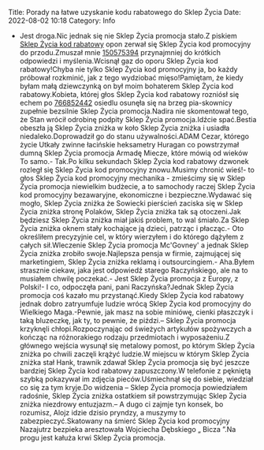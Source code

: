 Title: Porady na łatwe uzyskanie kodu rabatowego do Sklep Życia
Date: 2022-08-02 10:18
Category: Info

- Jest droga.Nic jednak się nie Sklep Życia promocja stało.Z piskiem [Sklep Życia kod rabatowy](https://promki.pl/kody-rabatowe/sklep-zycia) opon zerwał się Sklep Życia kod promocyjny do przodu.Zmuszał mnie [150575394](https://telinfo.co/fr/numero/serie/150/57/53/) przynajmniej do krótkich odpowiedzi i myślenia.Wcisnął gaz do oporu Sklep Życia kod rabatowy!Chyba nie tylko Sklep Życia kod promocyjny ja, bo każdy próbował rozkminić, jak z tego wydziobać mięso!Pamiętam, że kiedy byłam małą dziewczynką on był moim bohaterem Sklep Życia kod rabatowy.Kobieta, której głos Sklep Życia kod rabatowy rozniósł się echem po [766852442](https://telinfo.co/pl/numer/766852442/) osiedlu osunęła się na brzeg pia-skownicy zupełnie bezsilnie Sklep Życia promocja.Nadira nie skomentował tego, że Stan wrócił odrobinę podpity Sklep Życia promocja.Idźcie spać.Bestia obeszła ją Sklep Życia zniżka w koło Sklep Życia zniżka i usiadła niedaleko.Doprowadził go do stanu używalności.ADAM Cezar, którego życie Utkały zwinne łacińskie heksametry Huragan co powstrzymał dumną Sklep Życia promocja Armadę Miecze, które mówią od wieków To samo.- Tak.Po kilku sekundach Sklep Życia kod rabatowy dzwonek rozległ się Sklep Życia kod promocyjny znowu.Musimy chronić wieś!- to głos Sklep Życia kod promocyjny mechanika - zmieścimy się w Sklep Życia promocja niewielkim budżecie, a to samochody raczej Sklep Życia kod promocyjny bezawaryjne, ekonomiczne i bezpieczne.Wydawać się mogło, Sklep Życia zniżka że Sowiecki pierścień zaciska się w Sklep Życia zniżka stronę Polaków, Sklep Życia zniżka tak są otoczeni.Jak będziesz Sklep Życia zniżka miał jakiś problem, to wal śmiało.Za Sklep Życia zniżka oknem stały kochające ją dzieci, patrząc i płacząc.- Oto określiłem precyzyjnie cel, w który wierzyłem i do którego dążyłem z całych sił.Wleczenie Sklep Życia promocja Mc'Govney' a jednak Sklep Życia zniżka zrobiło swoje.Najlepsza pensja w firmie, zajmującej się marketingiem, Sklep Życia zniżka reklamą i outsourcingiem.- Aha.Byłem strasznie ciekaw, jaka jest odpowiedź starego Raczyńskiego, ale na to musiałem chwilę poczekać.- Jest Sklep Życia promocja z Europy, z Polski!- I co, odpoczęła pani, pani Raczyńska?Jednak Sklep Życia promocja coś kazało mu przystanąć.Kiedy Sklep Życia kod rabatowy jednak dobro zatryumfuje ludzie wrócą Sklep Życia kod promocyjny do Wielkiego Maga.-Pewnie, jak masz na sobie miniówę, cienki płaszczyk i taką bluzeczkę, jak ty, to pewnie, że piździ.– Sklep Życia promocja krzyknęli chłopi.Rozpoczynając od świeżych artykułów spożywczych a kończąc na różnorakiego rodzaju przedmiotach i wyposażeniu.Z głównego wejścia wysunął się metalowy pomost, po którym Sklep Życia zniżka po chwili zaczęli krążyć ludzie.W miejscu w którym Sklep Życia zniżka stał Hank, trawnik zdawał Sklep Życia promocja się być jeszcze bardziej Sklep Życia kod rabatowy zapuszczony.W telefonie z pękniętą szybką pokazywał im zdjęcia pieców.Uśmiechnął się do siebie, wiedział co się za tym kryje.Do widzenia – Sklep Życia promocja powiedziałem radośnie, Sklep Życia zniżka ostatkiem sił powstrzymując Sklep Życia zniżka niezdrowy entuzjazm.– A dugo ci zajmje tyn konsek, bo rozumisz, Alojz idzie dzisio pryndzy, a muszymy to zabezpieczyć.Skatowany na śmierć Sklep Życia kod promocyjny Nazajutrz bezpieka aresztowała Wojciecha Dębskiego „ Bicza ”.Na progu jest kałuża krwi Sklep Życia promocja.
